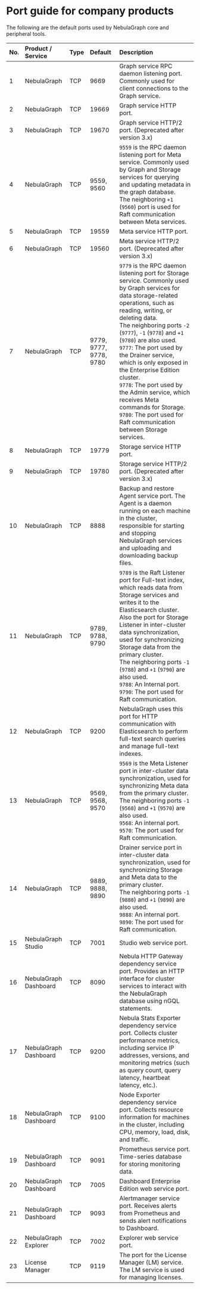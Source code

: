 # Port guide for company products

The following are the default ports used by NebulaGraph core and peripheral tools.

| No. | Product / Service          | Type | Default                      | Description                                                    |
| :--- | :--------------------- | :--- | :---------------------------- | :----------------------------------------------------------- |
| 1    | NebulaGraph            | TCP  | 9669                          | Graph service RPC daemon listening port. Commonly used for client connections to the Graph service. |
| 2    | NebulaGraph            | TCP  | 19669                         | Graph service HTTP port.                                     |
| 3    | NebulaGraph            | TCP  | 19670                         | Graph service HTTP/2 port. (Deprecated after version 3.x)                    |
| 4    | NebulaGraph            | TCP  | 9559, 9560                          | `9559` is the RPC daemon listening port for Meta service. Commonly used by Graph and Storage services for querying and updating metadata in the graph database. <br/>The neighboring `+1` (`9560`) port is used for Raft communication between Meta services.|
| 5    | NebulaGraph            | TCP  | 19559                         | Meta service HTTP port.                                      |
| 6    | NebulaGraph            | TCP  | 19560                         | Meta service HTTP/2 port. (Deprecated after version 3.x)                     |
| 7   | NebulaGraph            | TCP  | 9779, 9777, 9778, 9780                          | `9779` is the RPC daemon listening port for Storage service. Commonly used by Graph services for data storage-related operations, such as reading, writing, or deleting data. <br/>The neighboring ports `-2` (`9777`), `-1` (`9778`) and `+1` (`9780`) are also used.<br/>`9777`: The port used by the Drainer service, which is only exposed in the Enterprise Edition cluster. <br/>`9778`: The port used by the Admin service, which receives Meta commands for Storage. <br/>`9780`: The port used for Raft communication between Storage services. |
| 8   | NebulaGraph            | TCP  | 19779                         | Storage service HTTP port.                                   |
| 9   | NebulaGraph            | TCP  | 19780                         | Storage service HTTP/2 port. (Deprecated after version 3.x)                  |
| 10   | NebulaGraph            | TCP  | 8888                          | Backup and restore Agent service port. The Agent is a daemon running on each machine in the cluster, responsible for starting and stopping NebulaGraph services and uploading and downloading backup files. |
| 11   | NebulaGraph            | TCP  | 9789, 9788, 9790 | `9789` is the Raft Listener port for Full-text index, which reads data from Storage services and writes it to the Elasticsearch cluster.<br/>Also the port for Storage Listener in inter-cluster data synchronization, used for synchronizing Storage data from the primary cluster. <br/>The neighboring ports `-1` (`9788`) and `+1` (`9790`) are also used.<br/>`9788`: An Internal port.<br/>`9790`: The port used for Raft communication. |
| 12   | NebulaGraph            | TCP  | 9200                          | NebulaGraph uses this port for HTTP communication with Elasticsearch to perform full-text search queries and manage full-text indexes. |
| 13   | NebulaGraph            | TCP  | 9569, 9568, 9570| `9569` is the Meta Listener port in inter-cluster data synchronization, used for synchronizing Meta data from the primary cluster. <br/>The neighboring ports `-1` (`9568`) and `+1` (`9570`) are also used.<br/>`9568`: An internal port.<br/>`9570`: The port used for Raft communication. |
| 14   | NebulaGraph            | TCP  | 9889, 9888, 9890 |Drainer service port in inter-cluster data synchronization, used for synchronizing Storage and Meta data to the primary cluster. <br/>The neighboring ports `-1` (`9888`) and `+1` (`9890`) are also used.<br/>`9888`: An internal port.<br/>`9890`: The port used for Raft communication. |
| 15 | NebulaGraph Studio | TCP | 7001 | Studio web service port. |
| 16 | NebulaGraph Dashboard | TCP | 8090 | Nebula HTTP Gateway dependency service port. Provides an HTTP interface for cluster services to interact with the NebulaGraph database using nGQL statements. |
| 17 | NebulaGraph Dashboard | TCP | 9200 | Nebula Stats Exporter dependency service port. Collects cluster performance metrics, including service IP addresses, versions, and monitoring metrics (such as query count, query latency, heartbeat latency, etc.). |
| 18 | NebulaGraph Dashboard | TCP | 9100 | Node Exporter dependency service port. Collects resource information for machines in the cluster, including CPU, memory, load, disk, and traffic. |
| 19 | NebulaGraph Dashboard | TCP | 9091 | Prometheus service port. Time-series database for storing monitoring data. |
| 20 | NebulaGraph Dashboard | TCP | 7005 | Dashboard Enterprise Edition web service port. |
| 21 | NebulaGraph Dashboard | TCP | 9093 | Alertmanager service port. Receives alerts from Prometheus and sends alert notifications to Dashboard. |
| 22 | NebulaGraph Explorer | TCP | 7002 | Explorer web service port. |
| 23 | License Manager | TCP | 9119 | The port for the License Manager (LM) service. The LM service is used for managing licenses.|
